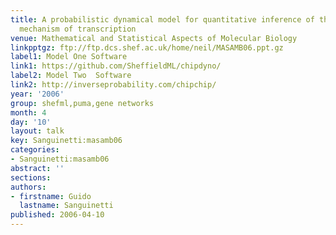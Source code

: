 ```yaml
---
title: A probabilistic dynamical model for quantitative inference of the regulatory
  mechanism of transcription
venue: Mathematical and Statistical Aspects of Molecular Biology
linkpptgz: ftp://ftp.dcs.shef.ac.uk/home/neil/MASAMB06.ppt.gz
label1: Model One Software
link1: https://github.com/SheffieldML/chipdyno/
label2: Model Two  Software
link2: http://inverseprobability.com/chipchip/
year: '2006'
group: shefml,puma,gene networks
month: 4
day: '10'
layout: talk
key: Sanguinetti:masamb06
categories:
- Sanguinetti:masamb06
abstract: ''
sections: 
authors:
- firstname: Guido
  lastname: Sanguinetti
published: 2006-04-10
---
```

